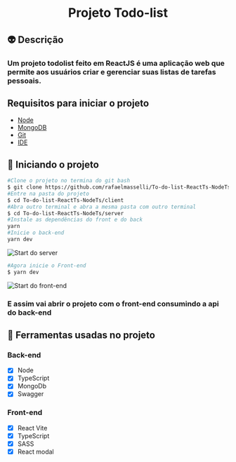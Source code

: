 <h1 align="center"> Projeto Todo-list </h1>

## 👽 Descrição

### Um projeto todolist feito em ReactJS é uma aplicação web que permite aos usuários criar e gerenciar suas listas de tarefas pessoais. 

## Requisitos para iniciar o projeto

- [Node]("https://nodejs.org/en/")
- [MongoDB]("https://www.mongodb.com/try/download/community")
- [Git]("https://git-scm.com/")
- [IDE]("https://marquesfernandes.com/desenvolvimentomelhores-editores-de-texto-ides-para-desenvolvimento-web-em-2020/")

## 🚀 Iniciando o projeto

```bash
#Clone o projeto no termina do git bash
$ git clone https://github.com/rafaelmasselli/To-do-list-ReactTs-NodeTs
#Entre na pasta do projeto
$ cd To-do-list-ReactTs-NodeTs/client
#Abra outro terminal e abra a mesma pasta com outro terminal
$ cd To-do-list-ReactTs-NodeTs/server
#Instale as dependências do front e do back
yarn
#Inicie o back-end
yarn dev
```

![Start do server](/.github/serverStart.png)

```bash
#Agora inicie o Front-end
$ yarn dev
```

![Start do front-end](/.github/frontStart.png)

### E assim vai abrir o projeto com o front-end consumindo a api do back-end

## 🤖 Ferramentas usadas no projeto

### Back-end

- [x] Node
- [x] TypeScript
- [x] MongoDb
- [x] Swagger

### Front-end

- [x] React Vite
- [x] TypeScript
- [x] SASS
- [x] React modal
